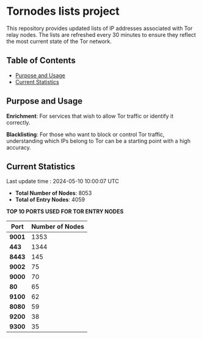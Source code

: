 # Tornodes lists project

This repository provides updated lists of IP addresses associated with Tor relay nodes. The lists are refreshed every 30 minutes to ensure they reflect the most current state of the Tor network.

## Table of Contents

- [Purpose and Usage](#purpose-and-usage)
- [Current Statistics](#current-statistics)


## Purpose and Usage

**Enrichment**: For services that wish to allow Tor traffic or identify it correctly.

**Blacklisting**: For those who want to block or control Tor traffic, understanding which IPs belong to Tor can be a starting point with a high accuracy.

## Current Statistics

Last update time : 2024-05-10 10:00:07 UTC

- **Total Number of Nodes**: 8053
- **Total of Entry Nodes**: 4059

**TOP 10 PORTS USED FOR TOR ENTRY NODES**

| **Port** | **Number of Nodes** |
|------|-----------------|
| **9001**   | 1353  |
| **443**   | 1344  |
| **8443**   | 145  |
| **9002**   | 75  |
| **9000**   | 70  |
| **80**   | 65  |
| **9100**   | 62  |
| **8080**   | 59  |
| **9200**   | 38  |
| **9300**   | 35  |

